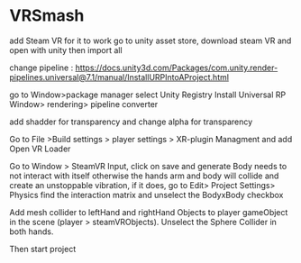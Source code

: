# VRSmash
add Steam VR for it to work
go to unity asset store, download steam VR and open with unity then import all

change pipeline : https://docs.unity3d.com/Packages/com.unity.render-pipelines.universal@7.1/manual/InstallURPIntoAProject.html

go to Window>package manager
select Unity Registry
Install Universal RP
Window> rendering> pipeline converter

add shadder for transparency and change alpha for transparency

Go to File >Build settings > player settings > XR-plugin Managment and add Open VR Loader

Go to Window > SteamVR Input, click on save and generate 
Body needs to not interact with itself otherwise the hands arm and body will collide
and create an unstoppable vibration, 
if it does, go to Edit> Project Settings> Physics
find the interaction matrix and unselect the BodyxBody checkbox 


Add mesh collider to leftHand and rightHand Objects to player gameObject in the scene (player > steamVRObjects). 
Unselect the Sphere Collider in both hands.


Then start project
